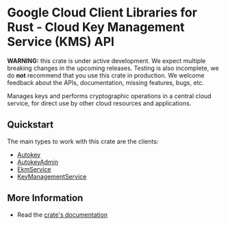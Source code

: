 # Google Cloud Client Libraries for Rust - Cloud Key Management Service (KMS) API

<!-- Code generated by sidekick. DO NOT EDIT. -->

**WARNING:** this crate is under active development. We expect multiple breaking
changes in the upcoming releases. Testing is also incomplete, we do **not**
recommend that you use this crate in production. We welcome feedback about the
APIs, documentation, missing features, bugs, etc.

Manages keys and performs cryptographic operations in a central cloud
service, for direct use by other cloud resources and applications.

## Quickstart

The main types to work with this crate are the clients:

* [Autokey](https://docs.rs/google-cloud-kms-v1/latest/google_cloud_kms_v1/client/struct.Autokey.html)
* [AutokeyAdmin](https://docs.rs/google-cloud-kms-v1/latest/google_cloud_kms_v1/client/struct.AutokeyAdmin.html)
* [EkmService](https://docs.rs/google-cloud-kms-v1/latest/google_cloud_kms_v1/client/struct.EkmService.html)
* [KeyManagementService](https://docs.rs/google-cloud-kms-v1/latest/google_cloud_kms_v1/client/struct.KeyManagementService.html)

## More Information

* Read the [crate's documentation](https://docs.rs/google-cloud-kms-v1/latest/google-cloud-kms-v1)
